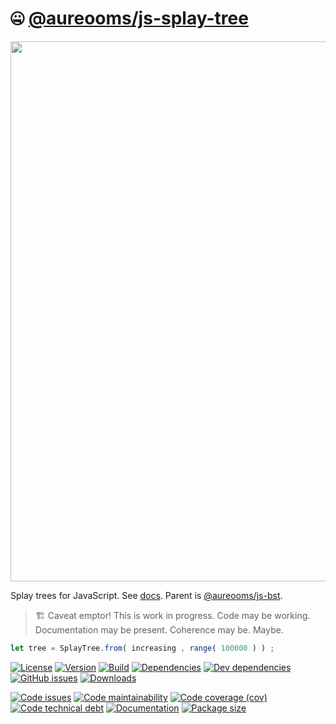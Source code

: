 :zipper_mouth_face: [@aureooms/js-splay-tree](https://aureooms.github.io/js-splay-tree)
==

<img src="https://www.growingwiththeweb.com/images/data-structures/splay-tree/zig-zag-left.svg" width="864">

Splay trees for JavaScript.
See [docs](https://aureooms.github.io/js-splay-tree).
Parent is [@aureooms/js-bst](https://github.com/aureooms/js-bst).

> :building_construction: Caveat emptor! This is work in progress. Code may be
> working. Documentation may be present. Coherence may be. Maybe.

```js
let tree = SplayTree.from( increasing , range( 100000 ) ) ;
```

[![License](https://img.shields.io/github/license/aureooms/js-splay-tree.svg)](https://raw.githubusercontent.com/aureooms/js-splay-tree/main/LICENSE)
[![Version](https://img.shields.io/npm/v/@aureooms/js-splay-tree.svg)](https://www.npmjs.org/package/@aureooms/js-splay-tree)
[![Build](https://img.shields.io/travis/aureooms/js-splay-tree/main.svg)](https://travis-ci.org/aureooms/js-splay-tree/branches)
[![Dependencies](https://img.shields.io/david/aureooms/js-splay-tree.svg)](https://david-dm.org/aureooms/js-splay-tree)
[![Dev dependencies](https://img.shields.io/david/dev/aureooms/js-splay-tree.svg)](https://david-dm.org/aureooms/js-splay-tree?type=dev)
[![GitHub issues](https://img.shields.io/github/issues/aureooms/js-splay-tree.svg)](https://github.com/aureooms/js-splay-tree/issues)
[![Downloads](https://img.shields.io/npm/dm/@aureooms/js-splay-tree.svg)](https://www.npmjs.org/package/@aureooms/js-splay-tree)

[![Code issues](https://img.shields.io/codeclimate/issues/aureooms/js-splay-tree.svg)](https://codeclimate.com/github/aureooms/js-splay-tree/issues)
[![Code maintainability](https://img.shields.io/codeclimate/maintainability/aureooms/js-splay-tree.svg)](https://codeclimate.com/github/aureooms/js-splay-tree/trends/churn)
[![Code coverage (cov)](https://img.shields.io/codecov/c/gh/aureooms/js-splay-tree/main.svg)](https://codecov.io/gh/aureooms/js-splay-tree)
[![Code technical debt](https://img.shields.io/codeclimate/tech-debt/aureooms/js-splay-tree.svg)](https://codeclimate.com/github/aureooms/js-splay-tree/trends/technical_debt)
[![Documentation](https://aureooms.github.io/js-splay-tree/badge.svg)](https://aureooms.github.io/js-splay-tree/source.html)
[![Package size](https://img.shields.io/bundlephobia/minzip/@aureooms/js-splay-tree)](https://bundlephobia.com/result?p=@aureooms/js-splay-tree)
